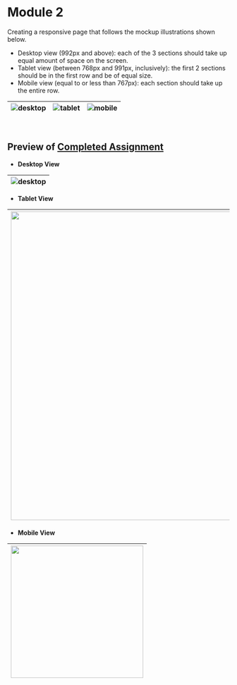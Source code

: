 # Module 2 
Creating a responsive page that follows the mockup illustrations shown below.  
- Desktop view (992px and above): each of the 3 sections should take up equal amount of space on the screen.
- Tablet view (between 768px and 991px, inclusively): the first 2 sections should be in the first row and be of equal size.
- Mobile view (equal to or less than 767px): each section should take up the entire row.
  
![desktop](https://github.com/user-attachments/assets/721dd1af-209e-4070-81fe-7a9812f350e6) |![tablet](https://github.com/user-attachments/assets/56ae2710-318c-40ca-8378-d630101080b9) |![mobile](https://github.com/user-attachments/assets/49e86a18-2996-4432-84e5-c199e807c288)
--- | --- | --- |  
<br/>
    
## Preview of [Completed Assignment](https://cailynp.github.io/HTML-CSS-and-Javascript/Module%202/)  
- **Desktop View**
  
![desktop](https://github.com/user-attachments/assets/1ebb3409-514a-4fee-98ae-b3927736a177) |
--- |   
- **Tablet View**
  
<img src="https://github.com/user-attachments/assets/a8af943e-5bb9-4615-85e1-d73eaca08abb" width="700"/> |
--- |   
- **Mobile View**
  
<img src="https://github.com/user-attachments/assets/b0740717-05f9-493c-b560-5e2c49f031d3" width="300"/> |
--- |   
